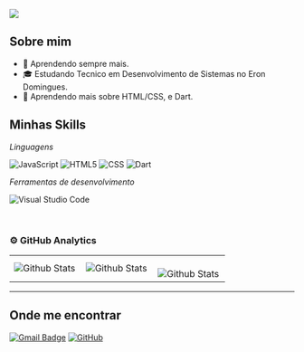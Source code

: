 ![](https://komarev.com/ghpvc/?username=SrTiarles&color=006bed)

## Sobre mim

- 🤔 Aprendendo sempre mais.
- 🎓 Estudando Tecnico em Desenvolvimento de Sistemas no Eron Domingues.
- 🌱 Aprendendo mais sobre HTML/CSS, e Dart.

## Minhas Skills

*Linguagens*

![JavaScript](https://img.shields.io/badge/-JavaScript-333333?style=flat&logo=javascript)
![HTML5](https://img.shields.io/badge/-HTML5-333333?style=flat&logo=HTML5)
![CSS](https://img.shields.io/badge/-CSS-333333?style=flat&logo=CSS3&logoColor=1572B6)
![Dart](https://img.shields.io/badge/dart-333333?style=for-the-badge&logo=dart&logoColor=white)

*Ferramentas de desenvolvimento*

![Visual Studio Code](https://img.shields.io/badge/-Visual%20Studio%20Code-333333?style=flat&logo=visual-studio-code&logoColor=007ACC)

<br/>

### ⚙ GitHub Analytics

<table>
  <tr>
    <td>
      <img
        align="left"
        src="https://github-readme-stats.vercel.app/api?username=SrTiarles&theme=dark&hide_border=false&include_all_commits=true"
        alt="Github Stats"
      />
    </td>
    <td>
      <img
        align="left"
        src="https://github-readme-stats.vercel.app/api/top-langs/?username=SrTiarles&theme=dark&hide_border=false&include_all_commits=true&count_private=true&layout=compact"
        alt="Github Stats"
      />
    </td>
    <td>
      <br />
      <img
        align="left"
        src="https://github-readme-streak-stats.herokuapp.com/?user=SrTiarles&theme=dark&hide_border=false"
        alt="Github Stats"
      />
    </td>
  </tr>
</table>

--- 


## Onde me encontrar

[![Gmail Badge](https://img.shields.io/badge/-renantiarles@email.com-006bed?style=flat-square&logo=Gmail&logoColor=white&link=mailto:renantiarles@gmail.com)](mailto:renantiarles@gmail.com)
[![GitHub](https://img.shields.io/github/followers/SrTiarles?label=follow&style=social)](https://github.com/SrTiarles)
